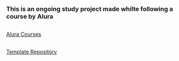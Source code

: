 ### This is an ongoing study project made whilte following a course by Alura
##

[Alura Courses](https://www.alura.com.br/alura.com.br)
##
[Template Repository](https://github.com/alura-cursos/js-heranca-polimorfismo/blob/projetoinicial)
##
